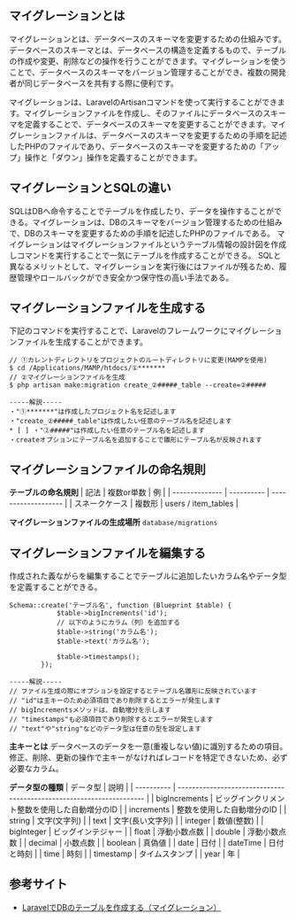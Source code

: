 ## マイグレーションとは
マイグレーションとは、データベースのスキーマを変更するための仕組みです。データベースのスキーマとは、データベースの構造を定義するもので、テーブルの作成や変更、削除などの操作を行うことができます。マイグレーションを使うことで、データベースのスキーマをバージョン管理することができ、複数の開発者が同じデータベースを共有する際に便利です。

マイグレーションは、LaravelのArtisanコマンドを使って実行することができます。マイグレーションファイルを作成し、そのファイルにデータベースのスキーマを定義することで、データベースのスキーマを変更することができます。マイグレーションファイルは、データベースのスキーマを変更するための手順を記述したPHPのファイルであり、データベースのスキーマを変更するための「アップ」操作と「ダウン」操作を定義することができます。

## マイグレーションとSQLの違い
SQLはDBへ命令することでテーブルを作成したり、データを操作することができる。マイグレーションは、DBのスキーマをバージョン管理するための仕組みで、DBのスキーマを変更するための手順を記述したPHPのファイルである。
マイグレーションはマイグレーションファイルというテーブル情報の設計図を作成しコマンドを実行することで一気にテーブルを作成することができる。
SQLと異なるメリットとして、マイグレーションを実行後にはファイルが残るため、履歴管理やロールバックができ安全かつ保守性の高い手法である。

## マイグレーションファイルを生成する
下記のコマンドを実行することで、Laravelのフレームワークにマイグレーションファイルを生成することができます。
```
// ①カレントディレクトリをプロジェクトのルートディレクトリに変更(MAMPを使用)
$ cd /Applications/MAMP/htdocs/①*******
// ②マイグレーションファイルを生成
$ php artisan make:migration create_②#####_table --create=②#####

-----解説-----
・"①*******"は作成したプロジェクト名を記述します
・"create_②#####_table"は作成したい任意のテーブル名を記述します
* [ ] ・"②#####"は作成したい任意のテーブル名を記述します
・createオプションにテーブル名を追加することで雛形にテーブル名が反映されます

```

## マイグレーションファイルの命名規則
**テーブルの命名規則**
| 記法           | 複数or単数 | 例                  | 
| -------------- | ---------- | ------------------- | 
| スネークケース | 複数形     | users / item_tables | 

**マイグレーションファイルの生成場所**
`database/migrations`

## マイグレーションファイルを編集する
作成された義ながらを編集することでテーブルに追加したいカラム名やデータ型を定義することができる。
```
Schema::create('テーブル名', function (Blueprint $table) {
            $table->bigIncrements('id');
            // 以下のようにカラム（列）を追加する
            $table->string('カラム名');
            $table->text('カラム名');

            $table->timestamps();
        });

-----解説-----
// ファイル生成の際にオプションを設定するとテーブル名雛形に反映されています
// "id"は主キーのため必須項目であり削除するとエラーが発生します
// bigIncrementsメソッドは、自動増分を示します
// "timestamps"も必須項目であり削除するとエラーが発生します
// "text"や"string"などのデータ型は任意の型を設定します
```
**主キーとは**
データベースのデータを一意(重複しない値)に識別するための項目。
修正、削除、更新の操作で主キーがなければレコードを特定できないため、必ず必要なカラム。

**データ型の種類**
| データ型   | 説明                                                                 |
| ---------- | -------------------------------------------------------------------- |
| bigIncrements | ビッグインクリメント整数を使用した自動増分のID |
| increments | 整数を使用した自動増分のID |
| string | 文字(文字列) |
| text | 文字(長い文字列) |
| integer | 数値(整数) |
| bigInteger | ビッグインテジャー |
| float | 浮動小数点数 |
| double | 浮動小数点数 |
| decimal | 小数点数 |
| boolean | 真偽値 |
| date | 日付 |
| dateTime | 日付と時刻 |
| time | 時刻 |
| timestamp | タイムスタンプ |
| year | 年 |



## 参考サイト
- [LaravelでDBのテーブルを作成する（マイグレーション）](https://qiita.com/EasyCoder/items/0d10c6598ee52968be9a)